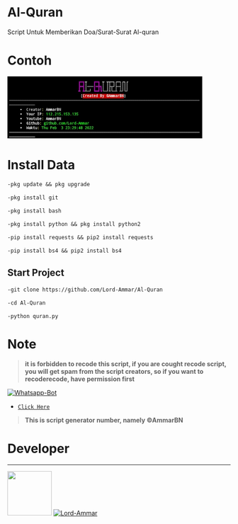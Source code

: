 # Al-Quran
Script Untuk Memberikan Doa/Surat-Surat Al-quran

# Contoh

  <img src="https://github.com/Lord-Ammar/Al-Quran/blob/main/IMG_20220203_233024.jpg" width="440" title="Menu" alt="Menu">
</p>

# Install Data 
```shell script
-pkg update && pkg upgrade
```

```shell script
-pkg install git
```

```shell script
-pkg install bash
```

```shell script
-pkg install python && pkg install python2
```

```shell script
-pip install requests && pip2 install requests
```

```shell script
-pip install bs4 && pip2 install bs4
```

## Start Project
```shell script
-git clone https://github.com/Lord-Ammar/Al-Quran
```

```shell script
-cd Al-Quran
```

```shell script
-python quran.py
```

# Note
> **it is forbidden to recode this script, if you are cought recode script, you will get spam from the script creators, so if you want to recoderecode, have permission first**

<p align="center">

<a href="#"><img title="Whatsapp-Bot" src="https://img.shields.io/badge/Author Whatsapp-green?colorA=%23ff0000&colorB=%23017e40&style=for-the-badge"></a>

</p>





* [`Click Here`](https://wa.me/6288229683561)



> **This is script generator number, namely ©AmmarBN**

# Developer

---------

<a href="https://github.com/AmmarBN"><img src="https://github.com/AmmarBN.png" width="100" height="100"></a>  [![Lord-Ammar](https://github.com/Lord-Ammar.png?size=100)](https://github.com/Lord-Ammar)
